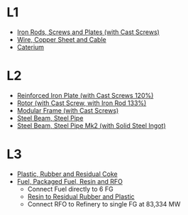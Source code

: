 # L1

* [Iron Rods, Screws and Plates (with Cast Screws)](https://satisfactory-calculator.com/en/production-planner/index/index/json/%7B%22Desc_IronRod_C%22%3A%2215%22%2C%22Desc_IronScrew_C%22%3A%2250%22%2C%22Desc_IronPlate_C%22%3A%2220%22%2C%22oreExtraction%22%3A%22Build_MinerMk1_C%3Bimpure%22%2C%22altRecipes%22%3A%5B%22Recipe_Alternate_Screw_C%22%5D%7D)
* [Wire, Copper Sheet and Cable](https://satisfactory-calculator.com/en/production-planner/index/index/json/%7B%22Desc_Wire_C%22%3A%2214%22%2C%22Desc_Cable_C%22%3A%228%22%2C%22Desc_CopperSheet_C%22%3A%227%22%2C%22oreExtraction%22%3A%22Build_MinerMk1_C%3Bimpure%22%7D)
* [Caterium](https://satisfactory-calculator.com/en/production-planner/index/index/json/%7B%22Desc_HighSpeedWire_C%22%3A%22180%22%2C%22maxBeltSpeed%22%3A%22120%22%2C%22oreExtraction%22%3A%22Build_MinerMk1_C%3Bpure%22%7D)

# L2 

* [Reinforced Iron Plate (with Cast Screws 120%)](https://satisfactory-calculator.com/en/production-planner/index/index/json/%7B%22Desc_IronPlateReinforced_C%22%3A%225%22%2C%22maxBeltSpeed%22%3A%22120%22%2C%22oreExtraction%22%3A%22Build_MinerMk1_C%3Bimpure%22%2C%22altRecipes%22%3A%5B%22Recipe_Alternate_Screw_C%22%5D%7D)
* [Rotor (with Cast Screw, with Iron Rod 133%)](https://satisfactory-calculator.com/en/production-planner/index/index/json/%7B%22Desc_Rotor_C%22%3A%224%22%2C%22maxBeltSpeed%22%3A%22120%22%2C%22oreExtraction%22%3A%22Build_MinerMk1_C%3Bnormal%22%2C%22altRecipes%22%3A%5B%22Recipe_Alternate_Screw_C%22%5D%7D)
* [Modular Frame (with Cast Screws)](https://satisfactory-calculator.com/en/production-planner/index/index/json/%7B%22Desc_ModularFrame_C%22%3A%222%22%2C%22oreExtraction%22%3A%22Build_MinerMk1_C%3Bimpure%22%2C%22altRecipes%22%3A%5B%22Recipe_Alternate_Screw_C%22%5D%7D)
* [Steel Beam, Steel Pipe](https://satisfactory-calculator.com/en/production-planner/index/index/json/%7B%22Desc_SteelPipe_C%22%3A%2220%22%2C%22Desc_SteelPlate_C%22%3A%227.5%22%2C%22maxBeltSpeed%22%3A%22120%22%2C%22oreExtraction%22%3A%22Build_MinerMk1_C%3Bnormal%22%2C%22altRecipes%22%3A%5B%22Recipe_Alternate_Screw_C%22%5D%7D)
* [Steel Beam, Steel Pipe Mk2 (with Solid Steel Ingot)](https://satisfactory-calculator.com/en/production-planner/index/index/json/%7B%22Desc_SteelPipe_C%22%3A%2220%22%2C%22Desc_SteelPlate_C%22%3A%2215%22%2C%22maxBeltSpeed%22%3A%22120%22%2C%22oreExtraction%22%3A%22Build_MinerMk1_C%3Bnormal%22%2C%22altRecipes%22%3A%5B%22Recipe_Alternate_IngotSteel_1_C%22%5D%7D)

# L3

* [Plastic, Rubber and Residual Coke](https://satisfactory-calculator.com/en/production-planner/index/index/json/%7B%22Desc_Plastic_C%22%3A%2240%22%2C%22Desc_Rubber_C%22%3A%2240%22%2C%22maxBeltSpeed%22%3A%22120%22%2C%22oreExtraction%22%3A%22Build_MinerMk1_C%3Bimpure%22%2C%22oilExtraction%22%3A%22Build_OilPump_C%3Bimpure%22%7D)
* [Fuel, Packaged Fuel, Resin and RFO](https://satisfactory-calculator.com/en/production-planner/index/index/json/%7B%22Desc_LiquidFuel_C%22%3A%2272%22%2C%22Desc_Fuel_C%22%3A%2240%22%2C%22oilExtraction%22%3A%22Build_OilPump_C%3Bpure%22%7D)
    * Connect Fuel directly to 6 FG
    * [Resin to Residual Rubber and Plastic](https://satisfactory-calculator.com/en/production-planner/index/index/json/%7B%22Desc_Plastic_C%22%3A%2216%22%2C%22Desc_Rubber_C%22%3A%2218%22%2C%22input%22%3A%7B%22Desc_PolymerResin_C%22%3A%2284%22%7D%2C%22oilExtraction%22%3A%22Build_OilPump_C%3Bpure%22%2C%22altRecipes%22%3A%5B%22Recipe_ResidualPlastic_C%22%2C%22Recipe_ResidualRubber_C%22%5D%7D)
    * Connect RFO to Refinery to single FG at 83,334 MW
